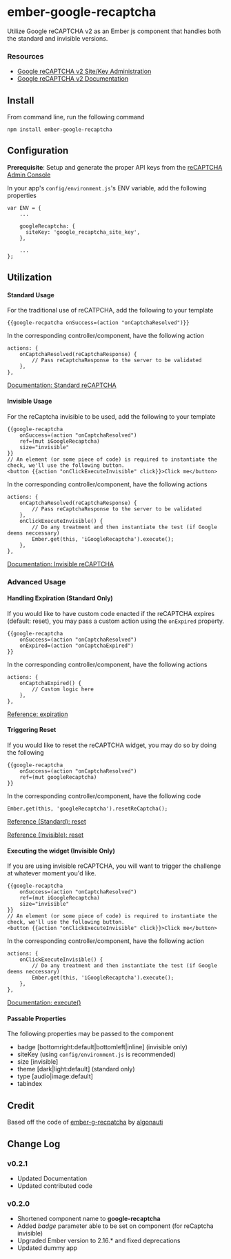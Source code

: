 # ember-google-recaptcha
Utilize Google reCAPTCHA v2 as an Ember js component that handles both the standard and invisible versions. 

### Resources
* [Google reCAPTCHA v2 Site/Key Administration](https://www.google.com/recaptcha/admin/)
* [Google reCAPTCHA v2 Documentation](https://developers.google.com/recaptcha/intro)

## Install
From command line, run the following command
```
npm install ember-google-recaptcha
```

## Configuration
**Prerequisite**: Setup and generate the proper API keys from the [reCAPTCHA Admin Console](https://www.google.com/recaptcha/admin)

In your app's `config/environment.js`'s ENV variable, add the following properties
```
var ENV = {
    ...
    
    googleRecaptcha: {
      siteKey: 'google_recaptcha_site_key',
    },
    
    ...
};
```

## Utilization

#### Standard Usage
For the traditional use of reCATPCHA, add the following to your template
```
{{google-recpatcha onSuccess=(action "onCaptchaResolved")}}
```

In the corresponding controller/component, have the following action
```
actions: {
    onCaptchaResolved(reCaptchaResponse) {
        // Pass reCaptchaResponse to the server to be validated
    },
},
```
[Documentation: Standard reCAPTCHA](https://developers.google.com/recaptcha/docs/display)

#### Invisible Usage
For the reCaptcha invisible to be used, add the following to your template
```
{{google-recaptcha 
    onSuccess=(action "onCaptchaResolved") 
    ref=(mut iGoogleRecaptcha) 
    size="invisible"
}}
// An element (or some piece of code) is required to instantiate the check, we'll use the following button.
<button {{action "onClickExecuteInvisible" click}}>Click me</button>
```

In the corresponding controller/component, have the following actions
```
actions: {
    onCaptchaResolved(reCaptchaResponse) {
        // Pass reCaptchaResponse to the server to be validated
    },
    onClickExecuteInvisible() {
        // Do any treatment and then instantiate the test (if Google deems neccessary)
        Ember.get(this, 'iGoogleRecaptcha').execute();
    },
},
```

[Documentation: Invisible reCAPTCHA](https://developers.google.com/recaptcha/docs/invisible)


### Advanced Usage

#### Handling Expiration (Standard Only)
If you would like to have custom code enacted if the reCAPTCHA expires (default: reset), you may pass a custom action using the `onExpired` property.
```
{{google-recaptcha 
    onSuccess=(action "onCaptchaResolved")
    onExpired=(action "onCaptchaExpired")
}}
```

In the corresponding controller/component, have the following actions
```
actions: {
    onCaptchaExpired() {
        // Custom logic here
    },
},
```
[Reference: expiration](https://developers.google.com/recaptcha/docs/display#js_api)

#### Triggering Reset
If you would like to reset the reCAPTCHA widget, you may do so by doing the following
```
{{google-recaptcha
    onSuccess=(action "onCaptchaResolved")
    ref=(mut googleRecaptcha)
}}
```

In the corresponding controller/component, have the following code
```
Ember.get(this, 'googleRecaptcha').resetReCaptcha();
```
[Reference (Standard): reset](https://developers.google.com/recaptcha/docs/display#js_api)

[Reference (Invisible): reset](https://developers.google.com/recaptcha/docs/invisible#js_api)

#### Executing the widget (Invisible Only)
If you are using invisible reCAPTCHA, you will want to trigger the challenge at whatever moment you'd like. 
```
{{google-recaptcha
    onSuccess=(action "onCaptchaResolved")
    ref=(mut iGoogleRecaptcha)
    size="invisible"
}}
// An element (or some piece of code) is required to instantiate the check, we'll use the following button.
<button {{action "onClickExecuteInvisible" click}}>Click me</button>
```

In the corresponding controller/component, have the following action
```
actions: {
    onClickExecuteInvisible() {
        // Do any treatment and then instantiate the test (if Google deems neccessary)
        Ember.get(this, 'iGoogleRecaptcha').execute();
    },
},
```
[Documentation: execute()](https://developers.google.com/recaptcha/docs/invisible#programmatic_execute)

#### Passable Properties
The following properties may be passed to the component
- badge [bottomright:default|bottomleft|inline] (invisible only)
- siteKey (using `config/environment.js` is recommended)
- size [invisible]
- theme [dark|light:default] (standard only)
- type [audio|image:default]
- tabindex

## Credit
Based off the code of [ember-g-recpatcha](https://github.com/algonauti/ember-g-recaptcha) by [algonauti](https://github.com/algonauti/)

## Change Log 
### v0.2.1
- Updated Documentation
- Updated contributed code

### v0.2.0
- Shortened component name to **google-recaptcha**
- Added _badge_ parameter able to be set on component (for reCaptcha invisible)
- Upgraded Ember version to 2.16.* and fixed deprecations
- Updated dummy app